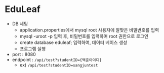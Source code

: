 # EduLeaf

- DB 세팅
    - application.properties에서 mysql root 사용자에 알맞은 비밀번호를 입력
    - mysql -uroot -p 입력 후, 비밀번호를 입력하여 root 권한으로 로그인
    - create database eduleaf; 입력하여, 데이터 베이스 생성
    - 프로그램 실행
- port : 8080
- endpoint : `/api/test?studentID={백준아이디}`
  - ex) `/api/test?studentID=sangjuntest`
